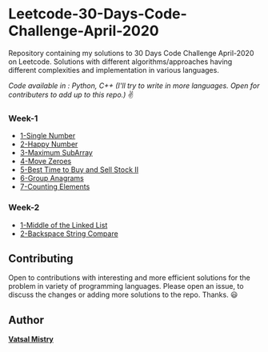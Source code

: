 # Leetcode-30-Days-Code-Challenge-April-2020

Repository containing my solutions to 30 Days Code Challenge April-2020 on Leetcode. Solutions with different algorithms/approaches having different complexities and implementation in various languages.

*Code available in : Python, C++ (I'll try to write in more languages. Open for contributers to add up to this repo.)* :v:


### Week-1

* [1-Single Number](Week1/1%20-%20Single%20Number)
* [2-Happy Number](Week1/2%20-%20Happy%20Number)
* [3-Maximum SubArray](Week1/3%20-%20Maximum%20SubArray)
* [4-Move Zeroes](Week1/4%20-%20Move%20Zeroes)
* [5-Best Time to Buy and Sell Stock II](Week1/5%20-%20Best%20Time%20to%20Buy%20and%20Sell%20Stock%20II)
* [6-Group Anagrams](Week1/6%20-%20Group%20Anagrams)
* [7-Counting Elements](Week1/7%20-%20Counting%20Elements)


### Week-2

* [1-Middle of the Linked List](Week2/1%20-%20Middle%20of%20the%20Linked%20List)
* [2-Backspace String Compare](Week2/2%20-%20Backspace%20String%20Compare)


<!-- 
### Week-3



### Week-4 -->



## Contributing

Open to contributions with interesting and more efficient solutions for the problem in variety of programming languages. Please open an issue, to discuss the changes or adding more solutions to the repo. Thanks. :smiley:


## Author

[**Vatsal Mistry**](https://mistryvatsal.github.io)

